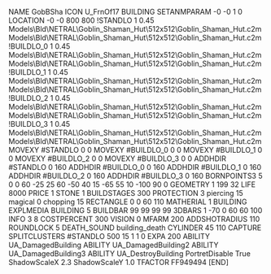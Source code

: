 NAME GobBSha
ICON U_FrnOf17
BUILDING
SETANMPARAM -0 -0 1 0
LOCATION -0 -0 800 800
!STANDLO      1 0.45 Models\Bld\NETRAL\Goblin_Shaman_Hut\512x512\Goblin_Shaman_Hut.c2m Models\Bld\NETRAL\Goblin_Shaman_Hut\512x512\Goblin_Shaman_Hut.c2m
!BUILDLO_0    1 0.45 Models\Bld\NETRAL\Goblin_Shaman_Hut\512x512\Goblin_Shaman_Hut.c2m Models\Bld\NETRAL\Goblin_Shaman_Hut\512x512\Goblin_Shaman_Hut.c2m
!BUILDLO_1    1 0.45 Models\Bld\NETRAL\Goblin_Shaman_Hut\512x512\Goblin_Shaman_Hut.c2m Models\Bld\NETRAL\Goblin_Shaman_Hut\512x512\Goblin_Shaman_Hut.c2m
!BUILDLO_2    1 0.45 Models\Bld\NETRAL\Goblin_Shaman_Hut\512x512\Goblin_Shaman_Hut.c2m Models\Bld\NETRAL\Goblin_Shaman_Hut\512x512\Goblin_Shaman_Hut.c2m
!BUILDLO_3    1 0.45 Models\Bld\NETRAL\Goblin_Shaman_Hut\512x512\Goblin_Shaman_Hut.c2m Models\Bld\NETRAL\Goblin_Shaman_Hut\512x512\Goblin_Shaman_Hut.c2m
MOVEXY #STANDLO   0 0
MOVEXY #BUILDLO_0 0 0
MOVEXY #BUILDLO_1 0 0
MOVEXY #BUILDLO_2 0 0
MOVEXY #BUILDLO_3 0 0
ADDHDIR #STANDLO 0 160
ADDHDIR #BUILDLO_0 0 160
ADDHDIR #BUILDLO_1 0 160
ADDHDIR #BUILDLO_2 0 160
ADDHDIR #BUILDLO_3 0 160
BORNPOINTS3 5 0 0 60 -25 25 60 -50 40 15 -65 55 10 -100 90 0
GEOMETRY 1 199 32
LIFE     8000
PRICE 1 STONE 1
BUILDSTAGES 300
PROTECTION 3 piercing 15 magical 0 chopping 15
RECTANGLE    0 0 60 110
MATHERIAL 1 BUILDING
EXPLMEDIA BUILDING 5
BUILDBAR    99 99 99 99
3DBARS 1 -70 0 60 60 100
INFO 3 8
COSTPERCENT 300
VISION 0
MFARM 200
ADDSHOTRADIUS 110
ROUNDLOCK 5
DEATH_SOUND building_death
CYLINDER 45 110
CAPTURE
SPLITCLUSTERS #STANDLO 500 15 1 1 0
EXPA 200
ABILITY UA_DamagedBuilding
ABILITY UA_DamagedBuilding2
ABILITY UA_DamagedBuilding3
ABILITY UA_DestroyBuilding
PortretDisable True
ShadowScaleX 2.3
ShadowScaleY 1.0
TFACTOR FF949494
[END]
